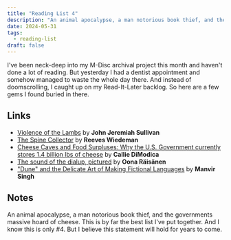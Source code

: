 ```yaml
---
title: "Reading List 4"
description: "An animal apocalypse, a man notorious book thief, and the governments massive hoard of cheese. This is by far the best list I've put together."
date: 2024-05-31
tags:
  - reading-list
draft: false
---
```


I've been neck-deep into my M-Disc archival project this month and haven't done a lot of reading. But yesterday I had a dentist appointment and somehow managed to waste the whole day there. And instead of doomscrolling, I caught up on my Read-It-Later backlog. So here are a few gems I found buried in there.

## Links

* [Violence of the Lambs](https://www.gq.com/story/john-jeremiah-sullivan-violence-lambs-future-human-race) by **John Jeremiah Sullivan**
* [The Spine Collector](https://www.vulture.com/2023/03/stealing-books-before-release-mystery.html) by **Reeves Wiedeman**
* [Cheese Caves and Food Surpluses: Why the U.S. Government currently stores 1.4 billion lbs of cheese](https://www.farmlinkproject.org/stories-and-features/cheese-caves-and-food-surpluses-why-the-u-s-government-currently-stores-1-4-billion-lbs-of-cheese) by **Callie DiModica**
* [The sound of the dialup, pictured](https://www.windytan.com/2012/11/the-sound-of-dialup-pictured.html) by **Oona Räisänen**
* ["Dune" and the Delicate Art of Making Fictional Languages](https://www.newyorker.com/culture/cultural-comment/dune-and-the-delicate-art-of-making-fictional-languages) by **Manvir Singh**

## Notes

An animal apocalypse, a man notorious book thief, and the governments massive hoard of cheese. This is by far the best list I've put together. And I know this is only #4. But I believe this statement will hold for years to come.

